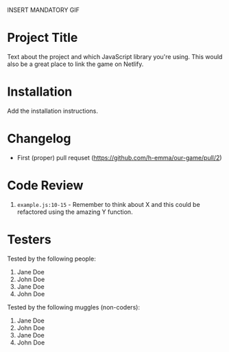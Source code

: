 INSERT MANDATORY GIF

# Project Title

Text about the project and which JavaScript library you're using. This would also be a great place to link the game on Netlify.

# Installation

Add the installation instructions.

# Changelog

-  First (proper) pull requset (https://github.com/h-emma/our-game/pull/2)

# Code Review

1. `example.js:10-15` - Remember to think about X and this could be refactored using the amazing Y function.

# Testers

Tested by the following people:

1. Jane Doe
2. John Doe
3. Jane Doe
4. John Doe

Tested by the following muggles (non-coders):

1. Jane Doe
2. John Doe
3. Jane Doe
4. John Doe
